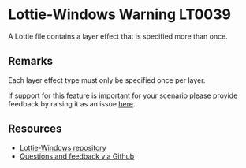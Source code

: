 ﻿[comment]: # (name:RepeatedLayerEffect)
[comment]: # (text:Layer effect of type {type} is specified more than once.)

# Lottie-Windows Warning LT0039

A Lottie file contains a layer effect that is specified more than once.

## Remarks
Each layer effect type must only be specified once per layer.

If support for this feature is important for your scenario please provide feedback
by raising it as an issue [here](https://github.com/windows-toolkit/Lottie-Windows/issues).

## Resources

* [Lottie-Windows repository](https://aka.ms/lottie)
* [Questions and feedback via Github](https://github.com/windows-toolkit/Lottie-Windows/issues)

